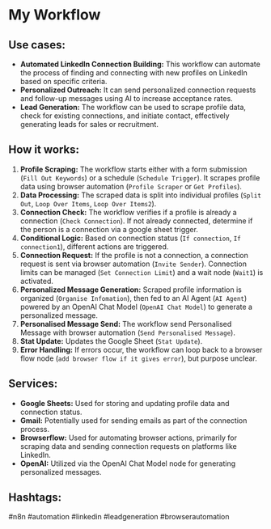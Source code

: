 # My Workflow

## Use cases:

- **Automated LinkedIn Connection Building:** This workflow can automate the process of finding and connecting with new profiles on LinkedIn based on specific criteria.
- **Personalized Outreach:** It can send personalized connection requests and follow-up messages using AI to increase acceptance rates.
- **Lead Generation:** The workflow can be used to scrape profile data, check for existing connections, and initiate contact, effectively generating leads for sales or recruitment.

## How it works:

1.  **Profile Scraping:** The workflow starts either with a form submission (``Fill Out Keywords``) or a schedule (``Schedule Trigger``). It scrapes profile data using browser automation (``Profile Scraper`` or ``Get Profiles``).
2.  **Data Processing:** The scraped data is split into individual profiles (``Split Out``, ``Loop Over Items``, ``Loop Over Items2``).
3.  **Connection Check:** The workflow verifies if a profile is already a connection (``Check Connection``). If not already connected, determine if the person is a connection via a google sheet trigger.
4.  **Conditional Logic:** Based on connection status (``If connection``, ``If connection1``), different actions are triggered.
5.  **Connection Request:** If the profile is not a connection, a connection request is sent via browser automation (``Invite Sender``). Connection limits can be managed (``Set Connection Limit``) and a wait node (``Wait1``) is activated.
6.  **Personalized Message Generation:** Scraped profile information is organized (``Organise Infomation``), then fed to an AI Agent (``AI Agent``) powered by an OpenAI Chat Model (``OpenAI Chat Model``) to generate a personalized message.
7.  **Personalised Message Send:** The workflow send Personalised Message with browser automation (``Send Personalised Message``).
8.  **Stat Update:** Updates the Google Sheet (``Stat Update``).
9.  **Error Handling:** If errors occur, the workflow can loop back to a browser flow node (``add browser flow if it gives error``), but purpose unclear.

## Services:

-   **Google Sheets:** Used for storing and updating profile data and connection status.
-   **Gmail:** Potentially used for sending emails as part of the connection process.
-   **Browserflow:** Used for automating browser actions, primarily for scraping data and sending connection requests on platforms like LinkedIn.
-   **OpenAI:** Utilized via the OpenAI Chat Model node for generating personalized messages.

## Hashtags:

#n8n #automation #linkedin #leadgeneration #browserautomation
